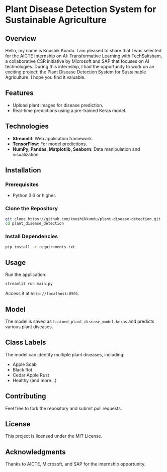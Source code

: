 # Plant Disease Detection System for Sustainable Agriculture

## Overview
Hello, my name is Koushik Kundu. I am pleased to share that I was selected for the AICTE Internship on AI: Transformative Learning with TechSaksham, a collaborative CSR initiative by Microsoft and SAP that focuses on AI technologies. During this internship, I had the opportunity to work on an exciting project: the Plant Disease Detection System for Sustainable Agriculture. I hope you find it valuable.

## Features
- Upload plant images for disease prediction.
- Real-time predictions using a pre-trained Keras model.

## Technologies
- **Streamlit**: Web application framework.
- **TensorFlow**: For model predictions.
- **NumPy, Pandas, Matplotlib, Seaborn**: Data manipulation and visualization.

## Installation

### Prerequisites
- Python 3.6 or higher.

### Clone the Repository
```bash
git clone https://github.com/koushikkundu/plant-disease-detection.git
cd plant_disease_detection
```

### Install Dependencies
```bash
pip install -r requirements.txt
```

## Usage
Run the application:
```bash
streamlit run main.py
```
Access it at `http://localhost:8501`.

## Model
The model is saved as `trained_plant_disease_model.keras` and predicts various plant diseases.

## Class Labels
The model can identify multiple plant diseases, including:
- Apple Scab
- Black Rot
- Cedar Apple Rust
- Healthy (and more...)

## Contributing
Feel free to fork the repository and submit pull requests.

## License
This project is licensed under the MIT License.

## Acknowledgments
Thanks to AICTE, Microsoft, and SAP for the internship opportunity.

